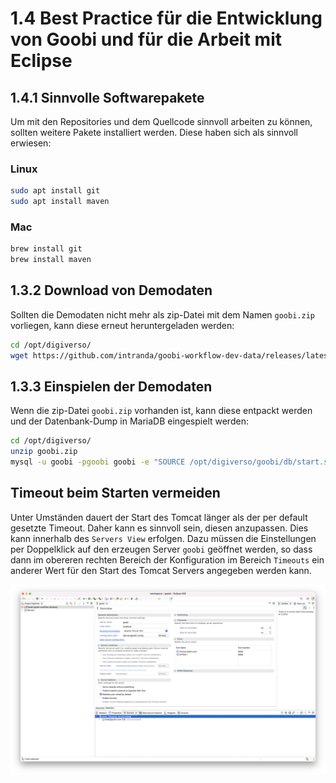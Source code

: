 # 1.4 Best Practice für die Entwicklung von Goobi und für die Arbeit mit Eclipse

## 1.4.1 Sinnvolle Softwarepakete
Um mit den Repositories und dem Quellcode sinnvoll arbeiten zu können, sollten weitere Pakete installiert werden. Diese haben sich als sinnvoll erwiesen:

### Linux

```bash
sudo apt install git
sudo apt install maven
```

### Mac

```bash
brew install git
brew install maven
```

## 1.3.2 Download von Demodaten
Sollten die Demodaten nicht mehr als zip-Datei mit dem Namen `goobi.zip` vorliegen, kann diese erneut heruntergeladen werden:

```bash
cd /opt/digiverso/
wget https://github.com/intranda/goobi-workflow-dev-data/releases/latest/download/goobi.zip -O goobi.zip
```


## 1.3.3 Einspielen der Demodaten
Wenn die zip-Datei `goobi.zip` vorhanden ist, kann diese entpackt werden und der Datenbank-Dump in MariaDB eingespielt werden:

```bash
cd /opt/digiverso/
unzip goobi.zip
mysql -u goobi -pgoobi goobi -e "SOURCE /opt/digiverso/goobi/db/start.sql"
```

## Timeout beim Starten vermeiden
Unter Umständen dauert der Start des Tomcat länger als der per default gesetzte Timeout. Daher kann es sinnvoll sein, diesen anzupassen. Dies kann innerhalb des `Servers View` erfolgen. Dazu müssen die Einstellungen per Doppelklick auf den erzeugen Server `goobi` geöffnet werden, so dass dann im obereren rechten Bereich der Konfiguration im Bereich `Timeouts` ein anderer Wert für den Start des Tomcat Servers angegeben werden kann.

![Installationsverzeichnis](../../.gitbook/assets/dev_install_27.png)